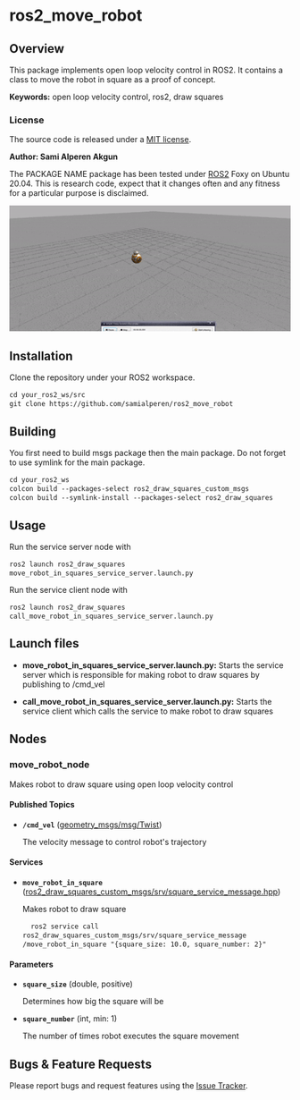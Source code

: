# ros2_move_robot

## Overview

This package implements open loop velocity control in ROS2. It contains a class to move the robot in square as a proof of concept.

**Keywords:** open loop velocity control, ros2, draw squares

### License

The source code is released under a [MIT license](/LICENSE).

**Author: Sami Alperen Akgun**

The PACKAGE NAME package has been tested under [ROS2] Foxy on Ubuntu 20.04.
This is research code, expect that it changes often and any fitness for a particular purpose is disclaimed.


![ROS2 Drawing squares](doc/draw-square.gif)


## Installation

Clone the repository under your ROS2 workspace. 

    cd your_ros2_ws/src
    git clone https://github.com/samialperen/ros2_move_robot
    

## Building

You first need to build msgs package then the main package. Do not forget to use symlink for the main package.

	cd your_ros2_ws
	colcon build --packages-select ros2_draw_squares_custom_msgs
	colcon build --symlink-install --packages-select ros2_draw_squares

## Usage

Run the service server node with

	ros2 launch ros2_draw_squares move_robot_in_squares_service_server.launch.py

Run the service client node with

	ros2 launch ros2_draw_squares call_move_robot_in_squares_service_server.launch.py


## Launch files

* **move_robot_in_squares_service_server.launch.py:** Starts the service server which is responsible for making robot to draw squares by publishing to /cmd_vel

* **call_move_robot_in_squares_service_server.launch.py:** Starts the service client which calls the service to make robot to draw squares

## Nodes

### move_robot_node

Makes robot to draw square using open loop velocity control


#### Published Topics

* **`/cmd_vel`** ([geometry_msgs/msg/Twist])

	The velocity message to control robot's trajectory


#### Services

* **`move_robot_in_square`** ([ros2_draw_squares_custom_msgs/srv/square_service_message.hpp](ros2_draw_squares_custom_msgs/srv/SquareServiceMessage.srv))

	Makes robot to draw square

		ros2 service call ros2_draw_squares_custom_msgs/srv/square_service_message /move_robot_in_square "{square_size: 10.0, square_number: 2}"


#### Parameters

* **`square_size`** (double, positive)

	Determines how big the square will be

* **`square_number`** (int, min: 1)

	The number of times robot executes the square movement



## Bugs & Feature Requests

Please report bugs and request features using the [Issue Tracker](https://github.com/samialperen/ros2_move_robot/issues).

[geometry_msgs/msg/Twist]: https://docs.ros2.org/foxy/api/geometry_msgs/msg/Twist.html
[ROS2]: https://docs.ros.org/en/foxy/index.html
